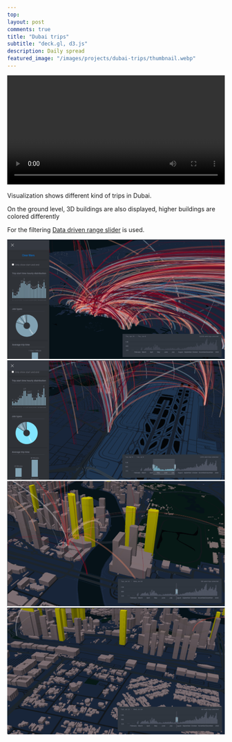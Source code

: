 ```yaml
---
top: 
layout: post
comments: true
title: "Dubai trips"
subtitle: "deck.gl, d3.js"
description: Daily spread
featured_image: "/images/projects/dubai-trips/thumbnail.webp"
---
```


<video width="100%" controls autoplay>
  <source src="/images/projects/dubai-trips/video.mp4" type="video/mp4">
</video>

Visualization shows different kind of trips in Dubai.

On the ground level, 3D buildings are also displayed, higher buildings are colored differently

For the filtering <a href="https://github.com/bumbeishvili/data-driven-range-slider">Data driven range slider<a/> is used.



<div class="gallery" data-columns="3">
	<img src="/images/projects/dubai-trips/1.png">
	<img src="/images/projects/dubai-trips/2.png">
  <img src="/images/projects/dubai-trips/3.png">
	<img src="/images/projects/dubai-trips/4.png">
</div>


<br/><br/><br/>
